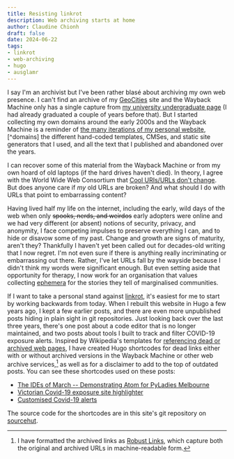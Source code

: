 ```yaml
---
title: Resisting linkrot
description: Web archiving starts at home
author: Claudine Chionh
draft: false
date: 2024-06-22
tags:
- linkrot
- web-archiving
- hugo
- ausglamr
---
```


I say I'm an archivist but I've been rather blasé about archiving my own web presence. I can't find an archive of my [GeoCities](https://indieweb.org/GeoCities) site and the Wayback Machine only has a single capture from [my university undergraduate page](https://web.archive.org/web/20020116164950/http://www.student.unimelb.edu.au/~claudine/reading.html) (I had already graduated a couple of years before that). But I started collecting my own domains around the early 2000s and the Wayback Machine is a reminder of [the many iterations of my personal website](https://web.archive.org/web/*/www.claudinec.net*),[^domains] the different hand-coded templates, CMSes, and static site generators that I used, and all the text that I published and abandoned over the years.

[^domains]: The Wayback collection for `claudinec.net` only goes back to 2010, but this is not my first or only domain.

I can recover some of this material from the Wayback Machine or from my own hoard of old laptops (if the hard drives haven't died). In theory, I agree with the World Wide Web Consortium that [Cool URIs/URLs don't change](https://www.w3.org/Provider/Style/URI). But does anyone care if *my* old URLs are broken? And what should I do with URLs that point to embarrassing content?

Having lived half my life on the internet, including the early, wild days of the web when only <del>spooks, nerds, and weirdos</del> early adopters were online and we had very different (or absent) notions of security, privacy, and anonymity, I face competing impulses to preserve everything I can, and to hide or disavow some of my past. Change and growth are signs of maturity, aren't they? Thankfully I haven't yet been called out for decades-old writing that I now regret. I'm not even sure if there is anything really incriminating or embarrassing out there. Rather, I've let URLs fall by the wayside because I didn't think my words were significant enough. But even setting aside that opportunity for therapy, I now work for an organisation that values collecting [ephemera](https://en.wikipedia.org/wiki/Ephemera) for the stories they tell of marginalised communities.

If I want to take a personal stand against [linkrot](https://en.wikipedia.org/wiki/Link_rot), it's easiest for me to start by working backwards from today. When I rebuilt this website in Hugo a few years ago, I kept a few earlier posts, and there are even more unpublished posts hiding in plain sight in git repositories. Just looking back over the last three years, there's one post about a code editor that is no longer maintained, and two posts about tools I built to track and filter COVID-19 exposure alerts. Inspired by Wikipedia's templates for [referencing dead or archived web pages](https://en.wikipedia.org/wiki/Template:Webarchive/doc), I have created Hugo shortcodes for dead links either with or without archived versions in the Wayback Machine or other web archive services,[^robustlinks] as well as for a disclaimer to add to the top of outdated posts. You can see these shortcodes used on these posts:

- [The IDEs of March -- Demonstrating Atom for PyLadies Melbourne](/posts/2019-03-18-ides-of-march)
- [Victorian Covid-19 exposure site highlighter](/posts/2021-08-27-victorian-covid-19-exposure-site-highlighter)
- [Customised Covid-19 alerts](/posts/2021-09-03-customised-covid-19-alerts)

[^robustlinks]: I have formatted the archived links as [Robust Links](https://robustlinks.mementoweb.org/about/), which capture both the original and archived URLs in machine-readable form.

The source code for the shortcodes are in this site's git repository on [sourcehut](https://git.sr.ht/~claudinec/www.claudinec.net/tree/main/item/layouts/shortcodes).
